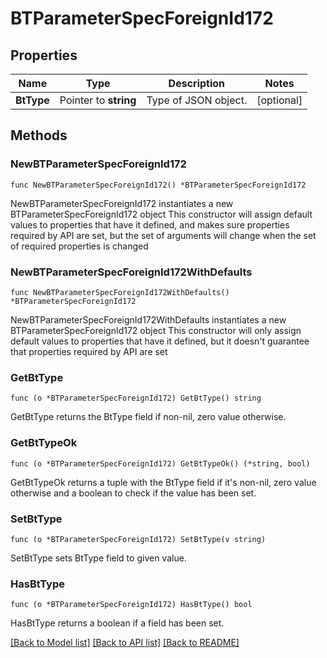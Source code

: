 # BTParameterSpecForeignId172

## Properties

Name | Type | Description | Notes
------------ | ------------- | ------------- | -------------
**BtType** | Pointer to **string** | Type of JSON object. | [optional] 

## Methods

### NewBTParameterSpecForeignId172

`func NewBTParameterSpecForeignId172() *BTParameterSpecForeignId172`

NewBTParameterSpecForeignId172 instantiates a new BTParameterSpecForeignId172 object
This constructor will assign default values to properties that have it defined,
and makes sure properties required by API are set, but the set of arguments
will change when the set of required properties is changed

### NewBTParameterSpecForeignId172WithDefaults

`func NewBTParameterSpecForeignId172WithDefaults() *BTParameterSpecForeignId172`

NewBTParameterSpecForeignId172WithDefaults instantiates a new BTParameterSpecForeignId172 object
This constructor will only assign default values to properties that have it defined,
but it doesn't guarantee that properties required by API are set

### GetBtType

`func (o *BTParameterSpecForeignId172) GetBtType() string`

GetBtType returns the BtType field if non-nil, zero value otherwise.

### GetBtTypeOk

`func (o *BTParameterSpecForeignId172) GetBtTypeOk() (*string, bool)`

GetBtTypeOk returns a tuple with the BtType field if it's non-nil, zero value otherwise
and a boolean to check if the value has been set.

### SetBtType

`func (o *BTParameterSpecForeignId172) SetBtType(v string)`

SetBtType sets BtType field to given value.

### HasBtType

`func (o *BTParameterSpecForeignId172) HasBtType() bool`

HasBtType returns a boolean if a field has been set.


[[Back to Model list]](../README.md#documentation-for-models) [[Back to API list]](../README.md#documentation-for-api-endpoints) [[Back to README]](../README.md)


